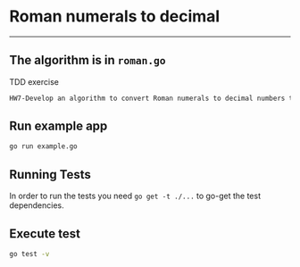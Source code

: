 # Roman numerals to decimal
---

## The algorithm is in `roman.go`

TDD exercise

```bash
HW7-Develop an algorithm to convert Roman numerals to decimal numbers to 1000 (M) by applying TDD
```


## Run example app

```bash
go run example.go
```

## Running Tests

In order to run the tests you need `go get -t ./...` to go-get the test dependencies.

## Execute test

```bash
go test -v
```